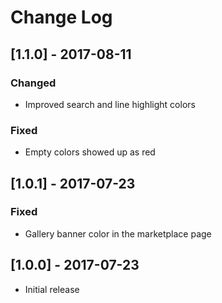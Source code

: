 # Change Log

## [1.1.0] - 2017-08-11
### Changed
- Improved search and line highlight colors

### Fixed
- Empty colors showed up as red

## [1.0.1] - 2017-07-23
### Fixed
- Gallery banner color in the marketplace page

## [1.0.0] - 2017-07-23
- Initial release
